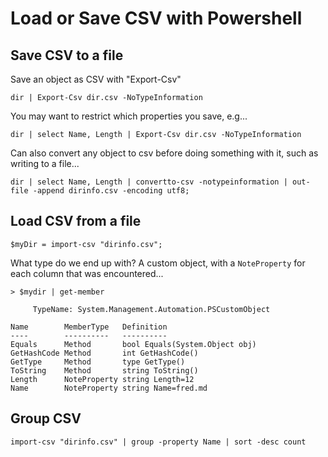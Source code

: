﻿# Load or Save CSV with Powershell

## Save CSV to a file

Save an object as CSV with "Export-Csv"

	dir | Export-Csv dir.csv -NoTypeInformation

You may want to restrict which properties you save, e.g...

	dir | select Name, Length | Export-Csv dir.csv -NoTypeInformation

Can also convert any object to csv before doing something with it, such as writing to a file...

	dir | select Name, Length | convertto-csv -notypeinformation | out-file -append dirinfo.csv -encoding utf8;

## Load CSV from a file

	$myDir = import-csv "dirinfo.csv";

What type do we end up with? A custom object, with a `NoteProperty` for each column that was encountered...

	> $mydir | get-member

		 TypeName: System.Management.Automation.PSCustomObject

	Name        MemberType   Definition
	----        ----------   ----------
	Equals      Method       bool Equals(System.Object obj)
	GetHashCode Method       int GetHashCode()
	GetType     Method       type GetType()
	ToString    Method       string ToString()
	Length      NoteProperty string Length=12
	Name        NoteProperty string Name=fred.md

## Group CSV

	import-csv "dirinfo.csv" | group -property Name | sort -desc count

